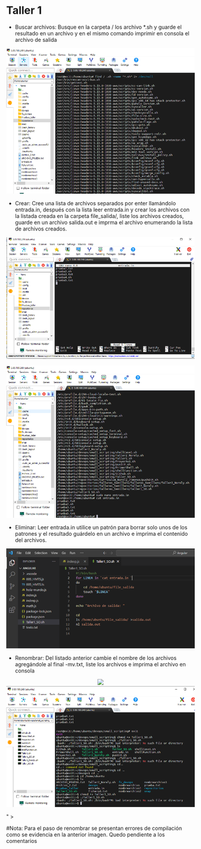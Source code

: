 # Taller 1
 - Buscar archivos: Busque en la carpeta / los archivo *.sh y guarde el resultado en un
archivo y en el mismo comando imprimir en consola el archivo de salida
<p align="center">
<img src="https://github.com/NorelyJ/Talleres_Semillero/blob/1f3f08fdbe87725f70b7170ba265b9a98f8f656e/Taller1.SO.PNG" >
</p>

 - Crear: Cree una lista de archivos separados por enter llamándolo entrada.in,
después con la lista leer entrada.in y crear los archivos con la listada
creada en la carpeta file_salida/, liste los archivos creados, guarde en un
archivo salida.out e imprma el archivo enumerando la lista de archivos
creados.

<p align="center">
<img src="https://github.com/NorelyJ/Talleres_Semillero/blob/1f3f08fdbe87725f70b7170ba265b9a98f8f656e/Taller1.1.SO.PNG" >
</p>

<p align="center">
<img src="https://github.com/NorelyJ/Talleres_Semillero/blob/1f3f08fdbe87725f70b7170ba265b9a98f8f656e/Taller1.2.SO.PNG" >
</p>


 - Eliminar: Leer entrada.in utilice un patrón para borrar solo unos de los patrones y
el resultado guárdelo en un archivo e imprima el contenido del archivos.

<p align="center">
<img src="https://github.com/NorelyJ/Talleres_Semillero/blob/1f3f08fdbe87725f70b7170ba265b9a98f8f656e/Taller1.3.SO.PNG" >
</p>



 - Renombrar: Del listado anterior cambie el nombre de los archivos agregándole al
final -mv.txt, liste los archivos e imprima el archivo en consola

<p align="center">
<img src="<p align="center">
<img src="https://github.com/NorelyJ/Talleres_Semillero/blob/52ba2f7bdbc4be79a844560878671f60d05b884a/Taller1.4.SO.PNG" >
</p>
" >
</p>

#Nota: Para el paso de renombrar se presentan errores de compilación como se evidencia en la anterior imagen. Quedo pendiente a los comentarios
